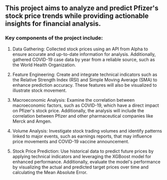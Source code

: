 ## This project aims to analyze and predict Pfizer's stock price trends while providing actionable insights for financial analysis.
### Key components of the project include:
1. Data Gathering: Collected stock prices using an API from Alpha to ensure accurate and up-to-date information for analysis. Additionally, gathered COVID-19 case data by year from a reliable source, such as the World Health Organization.

2. Feature Engineering: Create and integrate technical indicators such as the Relative Strength Index (RSI) and Simple Moving Average (SMA) to enhance prediction accuracy. These features will also be visualized to illustrate stock movement.

3. Macroeconomic Analysis: Examine the correlation between macroeconomic factors, such as COVID-19, which have a direct impact on Pfizer's stock price. Additionally, the analysis will include the correlation between Pfizer and other pharmaceutical companies like Merck and Amgen.

4. Volume Analysis: Investigate stock trading volumes and identify patterns linked to major events, such as earnings reports, that may influence price movements and COVID-19 vaccine announcement. 

5. Stock Price Prediction: Use historical data to predict future prices by applying technical indicators and leveraging the XGBoost model for enhanced performance. Additionally, evaluate the model's performance by visualizing the actual and predicted target prices over time and calculating the Mean Absolute Error.
